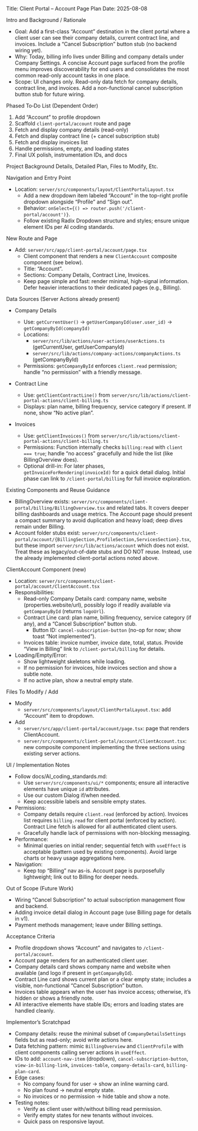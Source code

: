 Title: Client Portal – Account Page Plan
Date: 2025-08-08

Intro and Background / Rationale
- Goal: Add a first-class “Account” destination in the client portal where a client user can see their company details, current contract line, and invoices. Include a “Cancel Subscription” button stub (no backend wiring yet).
- Why: Today, billing info lives under Billing and company details under Company Settings. A concise Account page surfaced from the profile menu improves discoverability for end users and consolidates the most common read-only account tasks in one place.
- Scope: UI changes only. Read-only data fetch for company details, contract line, and invoices. Add a non-functional cancel subscription button stub for future wiring.

Phased To‑Do List (Dependent Order)
1) Add “Account” to profile dropdown
2) Scaffold `client-portal/account` route and page
3) Fetch and display company details (read-only)
4) Fetch and display contract line (+ cancel subscription stub)
5) Fetch and display invoices list
6) Handle permissions, empty, and loading states
7) Final UX polish, instrumentation IDs, and docs

Project Background Details, Detailed Plan, Files to Modify, Etc.

Navigation and Entry Point
- Location: `server/src/components/layout/ClientPortalLayout.tsx`
  - Add a new dropdown item labeled “Account” in the top-right profile dropdown alongside “Profile” and “Sign out”.
  - Behavior: `onSelect={() => router.push('/client-portal/account')}`.
  - Follow existing Radix Dropdown structure and styles; ensure unique element IDs per AI coding standards.

New Route and Page
- Add: `server/src/app/client-portal/account/page.tsx`
  - Client component that renders a new `ClientAccount` composite component (see below).
  - Title: “Account”.
  - Sections: Company Details, Contract Line, Invoices.
  - Keep page simple and fast: render minimal, high-signal information. Defer heavier interactions to their dedicated pages (e.g., Billing).

Data Sources (Server Actions already present)
- Company Details
  - Use: `getCurrentUser()` → `getUserCompanyId(user.user_id)` → `getCompanyById(companyId)`
  - Locations:
    - `server/src/lib/actions/user-actions/userActions.ts` (getCurrentUser, getUserCompanyId)
    - `server/src/lib/actions/company-actions/companyActions.ts` (getCompanyById)
  - Permissions: `getCompanyById` enforces `client.read` permission; handle “no permission” with a friendly message.

- Contract Line
  - Use: `getClientContractLine()` from `server/src/lib/actions/client-portal-actions/client-billing.ts`
  - Displays: plan name, billing frequency, service category if present. If none, show “No active plan”.

- Invoices
  - Use: `getClientInvoices()` from `server/src/lib/actions/client-portal-actions/client-billing.ts`
  - Permissions: Function internally checks `billing:read` with `client === true`; handle “no access” gracefully and hide the list (like BillingOverview does).
  - Optional drill-in: For later phases, `getInvoiceForRendering(invoiceId)` for a quick detail dialog. Initial phase can link to `/client-portal/billing` for full invoice exploration.

Existing Components and Reuse Guidance
- BillingOverview exists: `server/src/components/client-portal/billing/BillingOverview.tsx` and related tabs. It covers deeper billing dashboards and usage metrics. The Account page should present a compact summary to avoid duplication and heavy load; deep dives remain under Billing.
- Account folder stubs exist: `server/src/components/client-portal/account/{BillingSection,ProfileSection,ServicesSection}.tsx`, but these import `server/src/lib/actions/account` which does not exist. Treat these as legacy/out-of-date stubs and DO NOT reuse. Instead, use the already implemented client-portal actions noted above.

ClientAccount Component (new)
- Location: `server/src/components/client-portal/account/ClientAccount.tsx`
- Responsibilities:
  - Read-only Company Details card: company name, website (properties.website/url), possibly logo if readily available via `getCompanyById` (returns `logoUrl`).
  - Contract Line card: plan name, billing frequency, service category (if any), and a “Cancel Subscription” button stub.
    - Button ID: `cancel-subscription-button` (no-op for now; show toast “Not implemented”).
  - Invoices table: invoice number, invoice date, total, status. Provide “View in Billing” link to `/client-portal/billing` for details.
- Loading/Empty/Error:
  - Show lightweight skeletons while loading.
  - If no permission for invoices, hide invoices section and show a subtle note.
  - If no active plan, show a neutral empty state.

Files To Modify / Add
- Modify
  - `server/src/components/layout/ClientPortalLayout.tsx`: add “Account” item to dropdown.
- Add
  - `server/src/app/client-portal/account/page.tsx`: page that renders ClientAccount.
  - `server/src/components/client-portal/account/ClientAccount.tsx`: new composite component implementing the three sections using existing server actions.

UI / Implementation Notes
- Follow docs/AI_coding_standards.md:
  - Use `server/src/components/ui/*` components; ensure all interactive elements have unique `id` attributes.
  - Use our custom Dialog if/when needed.
  - Keep accessible labels and sensible empty states.
- Permissions:
  - Company details require `client.read` (enforced by action). Invoices list requires `billing.read` for client portal (enforced by action). Contract Line fetch is allowed for all authenticated client users.
  - Gracefully handle lack of permissions with non-blocking messaging.
- Performance:
  - Minimal queries on initial render; sequential fetch with `useEffect` is acceptable (pattern used by existing components). Avoid large charts or heavy usage aggregations here.
- Navigation:
  - Keep top “Billing” nav as-is. Account page is purposefully lightweight; link out to Billing for deeper needs.

Out of Scope (Future Work)
- Wiring “Cancel Subscription” to actual subscription management flow and backend.
- Adding invoice detail dialog in Account page (use Billing page for details in v1).
- Payment methods management; leave under Billing settings.

Acceptance Criteria
- Profile dropdown shows “Account” and navigates to `/client-portal/account`.
- Account page renders for an authenticated client user.
- Company details card shows company name and website when available (and logo if present in `getCompanyById`).
- Contract Line card shows current plan or a clear empty state; includes a visible, non-functional “Cancel Subscription” button.
- Invoices table appears when the user has invoice access; otherwise, it’s hidden or shows a friendly note.
- All interactive elements have stable IDs; errors and loading states are handled cleanly.

Implementor’s Scratchpad
- Company details: reuse the minimal subset of `CompanyDetailsSettings` fields but as read-only; avoid write actions here.
- Data fetching pattern: mimic `BillingOverview` and `ClientProfile` with client components calling server actions in `useEffect`.
- IDs to add: `account-nav-item` (dropdown), `cancel-subscription-button`, `view-in-billing-link`, `invoices-table`, `company-details-card`, `billing-plan-card`.
- Edge cases:
  - No company found for user → show an inline warning card.
  - No plan found → neutral empty state.
  - No invoices or no permission → hide table and show a note.
- Testing notes:
  - Verify as client user with/without billing read permission.
  - Verify empty states for new tenants without invoices.
  - Quick pass on responsive layout.

